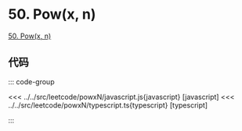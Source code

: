 # 50. Pow(x, n)

[50. Pow(x, n)](https://leetcode.cn/problems/powx-n/description/)

## 代码

::: code-group

<<< ../../src/leetcode/powxN/javascript.js{javascript} [javascript]
<<< ../../src/leetcode/powxN/typescript.ts{typescript} [typescript]

:::
